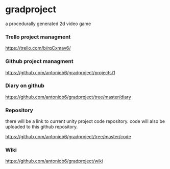# gradproject
a procedurally generated 2d video game

### Trello project managment
https://trello.com/b/rqCxmav6/

### Github project managment
https://github.com/antoniob6/gradproject/projects/1


### Diary on github 
https://github.com/antoniob6/gradproject/tree/master/diary


### Repository
there will be a link to current unity project code repository.
code will also be uploaded to this github repository.

https://github.com/antoniob6/gradproject/tree/master/code

### Wiki
https://github.com/antoniob6/gradproject/wiki
